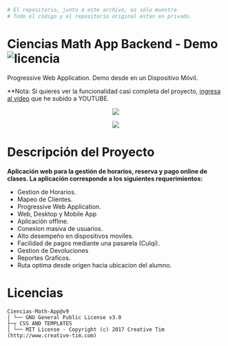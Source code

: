 ```bash
# El repositorio, junto a este archivo, es sólo muestra. 
# Todo el código y el repositorio original estan en privado.
```
# Ciencias Math App Backend - Demo <img src="https://img.shields.io/badge/licencia-GNU-red.svg" alt="licencia" /> 

Progressive Web Application. Demo desde en un Dispositivo Móvil.

**Nota: Si quieres ver la funcionalidad casi completa del proyecto, [ingresa al video](https://youtu.be/lI0zs9B2tho) que he subido a YOUTUBE.

<p align="center"> 
    <a href="https://youtu.be/lI0zs9B2tho"><img src="https://img.shields.io/youtube/views/lI0zs9B2tho?label=Reproducciones&style=social"/></a>
</p>

<p align="center"> 
    <img src="/Demo.gif"/>
</p>

# Descripción del Proyecto
**Aplicación web para la gestión de horarios, reserva y pago online de clases. La aplicación corresponde a los siguientes requerimientos:**
- Gestion de Horarios.
- Mapeo de Clientes.
- Progressive Web Application.
- Web, Desktop y Mobile App
- Aplicación offline.
- Conexion masiva de usuarios.
- Alto desempeño en dispositivos moviles.
- Facilidad de pagos mediante una pasarela (Culqi).
- Gestion de Devoluciones
- Reportes Graficos.
- Ruta optima desde origen hacia ubicacion del alumno.

# Licencias
    Ciencias-Math-App@v9
    │ └── GNU General Public License v3.0
    ├─┬ CSS AND TEMPLATES
    │ └── MIT License - Copyright (c) 2017 Creative Tim (http://www.creative-tim.com)
